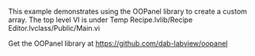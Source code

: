 This example demonstrates using the OOPanel library to create a custom array. The top level VI is under Temp Recipe.lvlib/Recipe Editor.lvclass/Public/Main.vi

Get the OOPanel library at https://github.com/dab-labview/oopanel